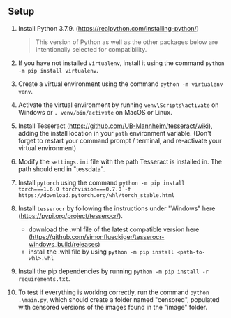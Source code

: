 ## Setup


1. Install Python 3.7.9. (https://realpython.com/installing-python/)

    > This version of Python as well as the other packages below are intentionally selected for compatibility.

2. If you have not installed `virtualenv`, install it using the command `python -m pip install virtualenv`.

3. Create a virtual environment using the command `python -m virtualenv venv`.

4. Activate the virtual environment by running `venv\Scripts\activate` on Windows or `. venv/bin/activate` on MacOS or Linux.

5. Install Tesseract (https://github.com/UB-Mannheim/tesseract/wiki), adding the install location in your `path` environment variable. (Don't forget to restart your command prompt / terminal, and re-activate your virtual environment)

6. Modify the `settings.ini` file with the path Tesseract is installed in. The path should end in "tessdata".

7. Install `pytorch` using the command `python -m pip install torch===1.6.0 torchvision===0.7.0 -f https://download.pytorch.org/whl/torch_stable.html`

8. Install `tesserocr` by following the instructions under "Windows" here (https://pypi.org/project/tesserocr/).
    - download the .whl file of the latest compatible version here (https://github.com/simonflueckiger/tesserocr-windows_build/releases)
    - install the .whl file by using `python -m pip install <path-to-whl>.whl`

9. Install the pip dependencies by running `python -m pip install -r requirements.txt`.

10. To test if everything is working correctly, run the command `python .\main.py`, which should create a folder named "censored", populated with censored versions of the images found in the "image" folder.


